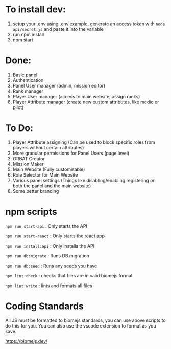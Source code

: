 # To install dev:
1. setup your .env using .env.example, generate an access token with ```node api/secret.js``` and paste it into the variable
2. run npm install
3. npm start

# Done:
1. Basic panel
2. Authentication
3. Panel User manager (admin, mission editor)
4. Rank manager
5. Player User manager (access to main website, assign ranks)
6. Player Attribute manager (create new custom attributes, like medic or pilot)

# To Do:
1. Player Attribute assigning (Can be used to block specific roles from players without certain attributes)
2. More granular permissions for Panel Users (page level)
3. ORBAT Creator
4. Mission Maker
5. Main Website (Fully customisable)
6. Role Selector for Main Website
7. Various panel settings (Things like disabling/enabling registering on both the panel and the main website)
8. Some better branding

# npm scripts
```npm run start-api``` 
: Only starts the API

```npm run start-react```
: Only starts the react app

```npm run install:api```
: Only installs the API

```npm run db:migrate```
: Runs DB migration

```npm run db:seed```
: Runs any seeds you have

```npm lint:check```
: checks that files are in valid biomejs format

```npm lint:write```
: lints and formats all files

# Coding Standards
All JS must be formatted to biomejs standards, you can use above scripts to do this for you.
You can also use the vscode extension to format as you save.

https://biomejs.dev/
